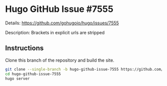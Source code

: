 # Hugo GitHub Issue #7555

Details: <https://github.com/gohugoio/hugo/issues/7555>

Description: Brackets in explicit urls are stripped

## Instructions

Clone this branch of the repository and build the site.

```bash
git clone --single-branch -b hugo-github-issue-7555 https://github.com/jmooring/hugo-testing hugo-github-issue-7555
cd hugo-github-issue-7555
hugo server
```
